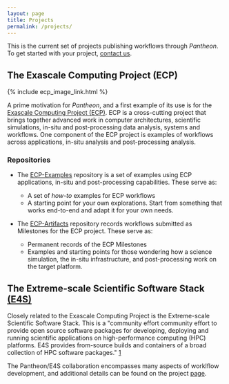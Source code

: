 ```yaml
---
layout: page
title: Projects 
permalink: /projects/
---
```


This is the current set of projects publishing workflows through *Pantheon*. To get started with your project, [contact us](mailto:pantheon-help@lanl.gov).

## The Exascale Computing Project (ECP)

{% include ecp_image_link.html %}


A prime motivation for *Pantheon*, and a first example of its use is for the [Exascale Computing Project (ECP)](https://www.exascaleproject.org/). ECP is a cross-cutting project that brings together advanced work in computer architectures, scientific simulations, in-situ and post-processing data analysis, systems and workflows. One component of the ECP project is examples of workflows across applications, in-situ analysis and post-processing analysis. 

### Repositories
- The [ECP-Examples](https://github.com/pantheonscience/ECP-Examples) repository is a set of examples using ECP applications, in-situ and post-processing capabilities. These serve as:
    - A set of *how-to* examples for ECP workflows
    - A starting point for your own explorations. Start from something that works end-to-end and adapt it for your own needs. 

- The [ECP-Artifacts](https://github.com/pantheonscience/ECP-Artifacts) repository records workflows submitted as Milestones for the ECP project. These serve as:
    - Permanent records of the ECP Milestones
    - Examples and starting points for those wondering how a science simulation, the in-situ infrastructure, and post-processing work on the target platform.

## The Extreme-scale Scientific Software Stack [(E4S)](https://e4s.io/)

Closely related to the Exascale Computing Project is the Extreme-scale Scientific Software Stack. This is a "community effort community effort to provide open source software packages for developing, deploying and running scientific applications on high-performance computing (HPC) platforms. E4S provides from-source builds and containers of a broad collection of HPC software packages." [1](https://e4s.io/)

The Pantheon/E4S collaboration encompasses many aspects of worklflow development, and additional details can be found on the project [page](/projects/e4s).
